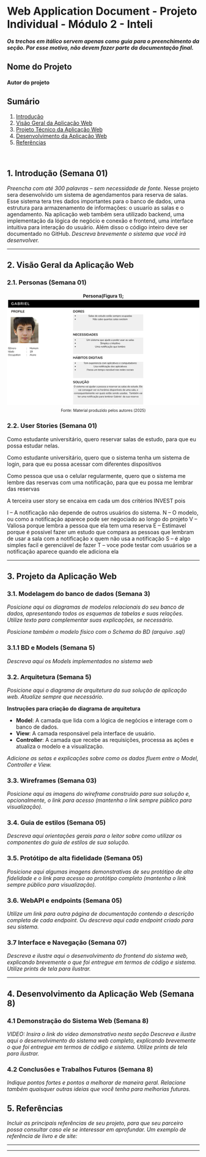 # Web Application Document - Projeto Individual - Módulo 2 - Inteli

**_Os trechos em itálico servem apenas como guia para o preenchimento da seção. Por esse motivo, não devem fazer parte da documentação final._**

## Nome do Projeto

#### Autor do projeto

## Sumário

1. [Introdução](#c1)  
2. [Visão Geral da Aplicação Web](#c2)  
3. [Projeto Técnico da Aplicação Web](#c3)  
4. [Desenvolvimento da Aplicação Web](#c4)  
5. [Referências](#c5)  

<br>

## <a name="c1"></a>1. Introdução (Semana 01)

*Preencha com até 300 palavras – sem necessidade de fonte.*
Nesse projeto sera desenvolvido um sistema de agendamentos para reserva de salas. Esse sistema tera tres dados importantes para o banco de dados, uma estrutura para armazenamento de informações: o usuario as salas e o agendamento. Na aplicação web também sera utilizado backend, uma implementação da lógica de negócio e conexão e frontend, uma interface intuitiva para interação do usuário. Além disso o código inteiro deve ser documentado no GitHub.
*Descreva brevemente o sistema que você irá desenvolver.*

---

## <a name="c2"></a>2. Visão Geral da Aplicação Web

### 2.1. Personas (Semana 01)

<div align="center">
    <small><strong style="font-size: 12px;">Persona(Figura 1);</strong></small><br>
        <img src="/foto_persona.png">
    <small style="margin-top: 4px; font-size: 10px;">Fonte: Material produzido pelos autores (2025)</small>
</div>


### 2.2. User Stories (Semana 01)

Como estudante universitário, quero reservar salas de estudo, para que eu possa estudar nelas.

Como estudante universitário, quero que o sistema tenha um sistema de login, para que eu possa acessar com diferentes dispositivos

Como pessoa que usa o celular regularmente, quero que o sistema me lembre das reservas com uma notificação, para que eu possa me lembrar das reservas

A terceira user story se encaixa em cada um dos critérios INVEST pois

I – A notificação não depende de outros usuários do sistema.
N – O modelo, ou como a notificação aparece pode ser negociado ao longo do projeto
V – Valiosa porque lembra a pessoa que ela tem uma reserva
E – Estimavel porque é possivel fazer um estudo que compara as pessoas que lembram de usar a sala com a notificação x quem não usa a notificação
S – é algo simples facil e gerenciável de fazer
T – voce pode testar com usuários se a notificação aparece quando ele adiciona ela

---

## <a name="c3"></a>3. Projeto da Aplicação Web

### 3.1. Modelagem do banco de dados  (Semana 3)

*Posicione aqui os diagramas de modelos relacionais do seu banco de dados, apresentando todos os esquemas de tabelas e suas relações. Utilize texto para complementar suas explicações, se necessário.*

*Posicione também o modelo físico com o Schema do BD (arquivo .sql)*

### 3.1.1 BD e Models (Semana 5)
*Descreva aqui os Models implementados no sistema web*

### 3.2. Arquitetura (Semana 5)

*Posicione aqui o diagrama de arquitetura da sua solução de aplicação web. Atualize sempre que necessário.*

**Instruções para criação do diagrama de arquitetura**  
- **Model**: A camada que lida com a lógica de negócios e interage com o banco de dados.
- **View**: A camada responsável pela interface de usuário.
- **Controller**: A camada que recebe as requisições, processa as ações e atualiza o modelo e a visualização.
  
*Adicione as setas e explicações sobre como os dados fluem entre o Model, Controller e View.*

### 3.3. Wireframes (Semana 03)

*Posicione aqui as imagens do wireframe construído para sua solução e, opcionalmente, o link para acesso (mantenha o link sempre público para visualização).*

### 3.4. Guia de estilos (Semana 05)

*Descreva aqui orientações gerais para o leitor sobre como utilizar os componentes do guia de estilos de sua solução.*


### 3.5. Protótipo de alta fidelidade (Semana 05)

*Posicione aqui algumas imagens demonstrativas de seu protótipo de alta fidelidade e o link para acesso ao protótipo completo (mantenha o link sempre público para visualização).*

### 3.6. WebAPI e endpoints (Semana 05)

*Utilize um link para outra página de documentação contendo a descrição completa de cada endpoint. Ou descreva aqui cada endpoint criado para seu sistema.*  

### 3.7 Interface e Navegação (Semana 07)

*Descreva e ilustre aqui o desenvolvimento do frontend do sistema web, explicando brevemente o que foi entregue em termos de código e sistema. Utilize prints de tela para ilustrar.*

---

## <a name="c4"></a>4. Desenvolvimento da Aplicação Web (Semana 8)

### 4.1 Demonstração do Sistema Web (Semana 8)

*VIDEO: Insira o link do vídeo demonstrativo nesta seção*
*Descreva e ilustre aqui o desenvolvimento do sistema web completo, explicando brevemente o que foi entregue em termos de código e sistema. Utilize prints de tela para ilustrar.*

### 4.2 Conclusões e Trabalhos Futuros (Semana 8)

*Indique pontos fortes e pontos a melhorar de maneira geral.*
*Relacione também quaisquer outras ideias que você tenha para melhorias futuras.*



## <a name="c5"></a>5. Referências

_Incluir as principais referências de seu projeto, para que seu parceiro possa consultar caso ele se interessar em aprofundar. Um exemplo de referência de livro e de site:_<br>

---
---
